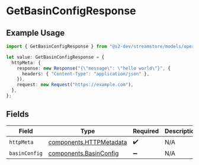 # GetBasinConfigResponse

## Example Usage

```typescript
import { GetBasinConfigResponse } from "@s2-dev/streamstore/models/operations";

let value: GetBasinConfigResponse = {
  httpMeta: {
    response: new Response("{\"message\": \"hello world\"}", {
      headers: { "Content-Type": "application/json" },
    }),
    request: new Request("https://example.com"),
  },
};
```

## Fields

| Field                                                              | Type                                                               | Required                                                           | Description                                                        |
| ------------------------------------------------------------------ | ------------------------------------------------------------------ | ------------------------------------------------------------------ | ------------------------------------------------------------------ |
| `httpMeta`                                                         | [components.HTTPMetadata](../../models/components/httpmetadata.md) | :heavy_check_mark:                                                 | N/A                                                                |
| `basinConfig`                                                      | [components.BasinConfig](../../models/components/basinconfig.md)   | :heavy_minus_sign:                                                 | N/A                                                                |